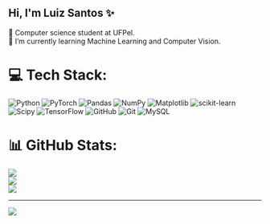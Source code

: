 ## Hi, I'm Luiz Santos ✨
🧠 Computer science student at UFPel.<br/>
🌱 I’m currently learning Machine Learning and Computer Vision.<br/>


# 💻 Tech Stack:
![Python](https://img.shields.io/badge/Python-3776AB?style=for-the-badge&logo=python&logoColor=white) 
![PyTorch](https://img.shields.io/badge/PyTorch-%23EE4C2C.svg?style=for-the-badge&logo=PyTorch&logoColor=white) 
![Pandas](https://img.shields.io/badge/pandas-%23150458.svg?style=for-the-badge&logo=pandas&logoColor=white) 
![NumPy](https://img.shields.io/badge/numpy-%23013243.svg?style=for-the-badge&logo=numpy&logoColor=white) 
![Matplotlib](https://img.shields.io/badge/Matplotlib-%23ffffff.svg?style=for-the-badge&logo=Matplotlib&logoColor=black) 
![scikit-learn](https://img.shields.io/badge/scikit--learn-%23F7931E.svg?style=for-the-badge&logo=scikit-learn&logoColor=white) 
![Scipy](https://img.shields.io/badge/SciPy-%230C55A5.svg?style=for-the-badge&logo=scipy&logoColor=white) 
![TensorFlow](https://img.shields.io/badge/TensorFlow-%23FF6F00.svg?style=for-the-badge&logo=TensorFlow&logoColor=white) 
![GitHub](https://img.shields.io/badge/github-%23121011.svg?style=for-the-badge&logo=github&logoColor=white) 
![Git](https://img.shields.io/badge/git-%23F05033.svg?style=for-the-badge&logo=git&logoColor=white) 
![MySQL](https://img.shields.io/badge/mysql-4479A1.svg?style=for-the-badge&logo=mysql&logoColor=white)

# 📊 GitHub Stats:
![](https://github-readme-stats.vercel.app/api?username=luizvsx&theme=merko&hide_border=false&include_all_commits=false&count_private=false)<br/>
![](https://nirzak-streak-stats.vercel.app/?user=luizvsx&theme=merko&hide_border=false)<br/>
![](https://github-readme-stats.vercel.app/api/top-langs/?username=luizvsx&theme=merko&hide_border=false&include_all_commits=false&count_private=false&layout=compact)

---
[![](https://visitcount.itsvg.in/api?id=luizvsx&icon=0&color=0)](https://visitcount.itsvg.in)

<!-- Proudly created with GPRM ( https://gprm.itsvg.in ) -->

